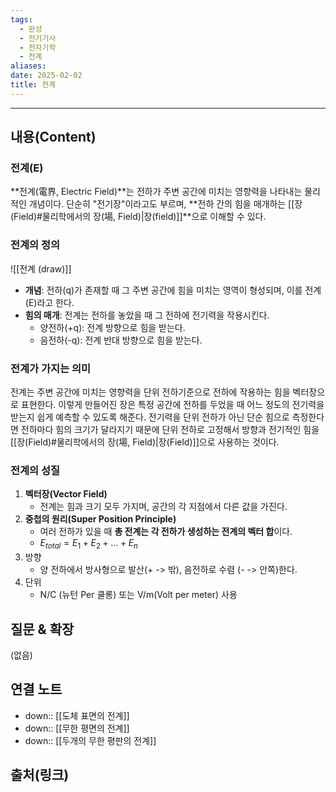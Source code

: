 ```yaml
---
tags:
  - 완성
  - 전기기사
  - 전자기학
  - 전계
aliases: 
date: 2025-02-02
title: 전계
---
```


---

## 내용(Content)

### 전계(E)

**전계(電界, Electric Field)**는 전하가 주변 공간에 미치는 영향력을 나타내는 물리적인 개념이다. 단순히 "전기장"이라고도 부르며, **전하 간의 힘을 매개하는 [[장(Field)#물리학에서의 장(場, Field)|장(field)]]**으로 이해할 수 있다.

### 전계의 정의

![[전계 (draw)]]

- **개념**: 전하(q)가 존재할 때 그 주변 공간에 힘을 미치는 영역이 형성되며, 이를 전계(E)라고 한다.
- **힘의 매개**: 전계는 전하를 놓았을 때 그 전하에 전기력을 작용시킨다.
	- 양전하(+q): 전계 방향으로 힘을 받는다.
	- 음전하(-q):  전계 반대 방향으로 힘을 받는다.

### 전계가 가지는 의미

전계는 주변 공간에 미치는 영향력을 단위 전하기준으로 전하에 작용하는 힘을 벡터장으로 표현한다. 이렇게 만들어진 장은 특정 공간에 전하를 두었을 때 어느 정도의 전기력을 받는지 쉽게 예측할 수 있도록 해준다. 전기력을 단위 전하가 아닌 단순 힘으로 측정한다면 전하마다 힘의 크기가 달라지기 때문에 단위 전하로 고정해서 방향과 전기적인 힘을 [[장(Field)#물리학에서의 장(場, Field)|장(Field)]]으로 사용하는 것이다.

### 전계의 성질

1. **벡터장(Vector Field)**
	- 전계는 힘과 크기 모두 가지며, 공간의 각 지점에서 다른 값을 가진다.
2. **중첩의 원리(Super Position Principle)**
	- 여러 전하가 있을 때 **총 전계는 각 전하가 생성하는 전계의 벡터 합**이다.
	- $E_{total} = E_{1}+E_{2}+ \dots + E_{n}$
3. 방향
	- 양 전하에서 방사형으로 발산(+ -> 밖), 음전하로 수렴 (- -> 안쪽)한다.
4. 단위
	- N/C (뉴턴 Per 쿨롱) 또는 V/m(Volt per meter) 사용

## 질문 & 확장

(없음)

## 연결 노트

- down:: [[도체 표면의 전계]]
- down:: [[무한 평면의 전계]]
- down:: [[두개의 무한 평판의 전계]]

## 출처(링크)





